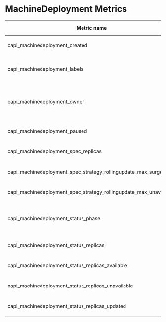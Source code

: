 # MachineDeployment Metrics

| Metric name                                                        | Metric type | Labels/tags                                                                                                                                                                                                   |
|--------------------------------------------------------------------|-------------|---------------------------------------------------------------------------------------------------------------------------------------------------------------------------------------------------------------|
| capi_machinedeployment_created                                     | Gauge       | `machinedeployment`=&lt;md-name&gt; <br> `namespace`=&lt;md-namespace&gt; <br> `uid`=&lt;uid&gt;                                                                                                              |
| capi_machinedeployment_labels                                      | Gauge       | `machinedeployment`=&lt;md-name&gt; <br> `namespace`=&lt;md-namespace&gt; <br> `uid`=&lt;uid&gt; <br> `label_MD_LABEL`=&lt;MD_LABEL&                                                                          |
| capi_machinedeployment_owner                                       | Gauge       | `machinedeployment`=&lt;md-name&gt; <br> `namespace`=&lt;md-namespace&gt; <br> `uid`=&lt;uid&gt; <br> `owner_kind`=&lt;kind&gt; <br> `owner_name`=&lt;name&gt; <br> `owner_is_controller`=&lt;true\|false&gt; |
| capi_machinedeployment_paused                                      | Gauge       | `machinedeployment`=&lt;md-name&gt; <br> `namespace`=&lt;md-namespace&gt; <br> `uid`=&lt;uid&gt;                                                                                                              |
| capi_machinedeployment_spec_replicas                               | Gauge       | `machinedeployment`=&lt;md-name&gt; <br> `namespace`=&lt;md-namespace&gt; <br> `uid`=&lt;uid&gt;                                                                                                              |
| capi_machinedeployment_spec_strategy_rollingupdate_max_surge       | Gauge       | `machinedeployment`=&lt;md-name&gt; <br> `namespace`=&lt;md-namespace&gt; <br> `uid`=&lt;uid&gt;                                                                                                              |
| capi_machinedeployment_spec_strategy_rollingupdate_max_unavailable | Gauge       | `machinedeployment`=&lt;md-name&gt; <br> `namespace`=&lt;md-namespace&gt; <br> `uid`=&lt;uid&gt;                                                                                                              |
| capi_machinedeployment_status_phase                                | Gauge       | `machinedeployment`=&lt;md-name&gt; <br> `namespace`=&lt;md-namespace&gt; <br> `uid`=&lt;uid&gt; <br> `phase`=&lt;Failed\|Running\|ScalingDown\|ScalingUp\|Unknown&gt;                                        |
| capi_machinedeployment_status_replicas                             | Gauge       | `machinedeployment`=&lt;md-name&gt; <br> `namespace`=&lt;md-namespace&gt; <br> `uid`=&lt;uid&gt;                                                                                                              |
| capi_machinedeployment_status_replicas_available                   | Gauge       | `machinedeployment`=&lt;md-name&gt; <br> `namespace`=&lt;md-namespace&gt; <br> `uid`=&lt;uid&gt;                                                                                                              |
| capi_machinedeployment_status_replicas_unavailable                 | Gauge       | `machinedeployment`=&lt;md-name&gt; <br> `namespace`=&lt;md-namespace&gt; <br> `uid`=&lt;uid&gt;                                                                                                              |
| capi_machinedeployment_status_replicas_updated                     | Gauge       | `machinedeployment`=&lt;md-name&gt; <br> `namespace`=&lt;md-namespace&gt; <br> `uid`=&lt;uid&gt;                                                                                                              |
 
